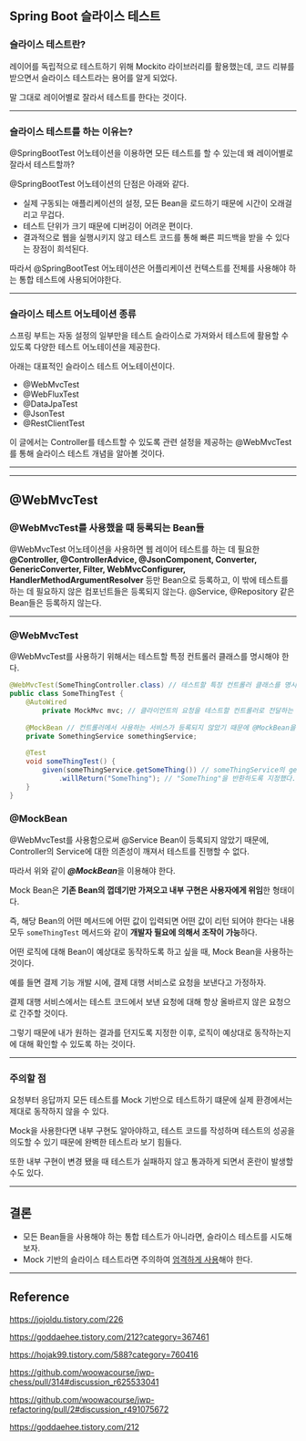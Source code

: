 ## Spring Boot 슬라이스 테스트

### 슬라이스 테스트란?

레이어를 독립적으로 테스트하기 위해 Mockito 라이브러리를 활용했는데, 코드 리뷰를 받으면서 슬라이스 테스트라는 용어를 알게 되었다.

말 그대로 레이어별로 잘라서 테스트를 한다는 것이다.

---

### 슬라이스 테스트를 하는 이유는?

@SpringBootTest 어노테이션을 이용하면 모든 테스트를 할 수 있는데 왜 레이어별로 잘라서 테스트할까?

@SpringBootTest 어노테이션의 단점은 아래와 같다.

- 실제 구동되는 애플리케이션의 설정, 모든 Bean을 로드하기 때문에 시간이 오래걸리고 무겁다.
- 테스트 단위가 크기 때문에 디버깅이 어려운 편이다.
- 결과적으로 웹을 실행시키지 않고 테스트 코드를 통해 빠른 피드백을 받을 수 있다는 장점이 희석된다. 

따라서 @SpringBootTest 어노테이션은 어플리케이션 컨텍스트를 전체를 사용해야 하는 통합 테스트에 사용되어야한다.

---

### 슬라이스 테스트 어노테이션 종류

스프링 부트는 자동 설정의 일부만을 테스트 슬라이스로 가져와서 테스트에 활용할 수 있도록 다양한 테스트 어노테이션을 제공한다.

아래는 대표적인 슬라이스 테스트 어노테이션이다.

- @WebMvcTest
- @WebFluxTest
- @DataJpaTest
- @JsonTest
- @RestClientTest

이 글에서는 Controller를 테스트할 수 있도록 관련 설정을 제공하는 @WebMvcTest를 통해 슬라이스 테스트 개념을 알아볼 것이다.

---

---

## @WebMvcTest

### @WebMvcTest를 사용했을 때 등록되는 Bean들

@WebMvcTest 어노테이션을 사용하면 웹 레이어 테스트를 하는 데 필요한 **@Controller, @ControllerAdvice, @JsonComponent, Converter, GenericConverter, Filter, WebMvcConfigurer, HandlerMethodArgumentResolver** 등만 Bean으로 등록하고, 이 밖에 테스트를 하는 데 필요하지 않은 컴포넌트들은 등록되지 않는다. @Service, @Repository 같은 Bean들은 등록하지 않는다.

---

### @WebMvcTest

@WebMvcTest를 사용하기 위해서는 테스트할 특정 컨트롤러 클래스를 명시해야 한다.

```java
@WebMvcTest(SomeThingController.class) // 테스트할 특정 컨트롤러 클래스를 명시
public class SomeThingTest {
    @AutoWired
		private MockMvc mvc; // 클라이언트의 요청을 테스트할 컨트롤러로 전달하는 역할을 한다.
  
  	@MockBean // 컨트롤러에서 사용하는 서비스가 등록되지 않았기 때문에 @MockBean을 이용하여 의존성 대체
  	private SomethingService somethingService;
  
  	@Test
  	void someThingTest() {
      	given(someThingService.getSomeThing()) // someThingService의 getSomeThing 메서드를 호출하면
          	.willReturn("SomeThing"); // "SomeThing"을 반환하도록 지정했다.
    }
}
```

### @MockBean

@WebMvcTest를 사용함으로써 @Service Bean이 등록되지 않았기 때문에, Controller의 Service에 대한 의존성이 깨져서 테스트를 진행할 수 없다.

따라서 위와 같이 ***@MockBean***을 이용해야 한다.

Mock Bean은 **기존 Bean의 껍데기만 가져오고 내부 구현은 사용자에게 위임**한 형태이다.

즉, 해당 Bean의 어떤 메서드에 어떤 값이 입력되면 어떤 값이 리턴 되어야 한다는 내용 모두 ```someThingTest``` 메서드와 같이 **개발자 필요에 의해서 조작이 가능**하다.

어떤 로직에 대해 Bean이 예상대로 동작하도록 하고 싶을 때, Mock Bean을 사용하는 것이다.

예를 들면 결제 기능 개발 시에, 결제 대행 서비스로 요청을 보낸다고 가정하자.

결제 대행 서비스에서는 테스트 코드에서 보낸 요청에 대해 항상 올바르지 않은 요청으로 간주할 것이다.

그렇기 때문에 내가 원하는 결과를 던지도록 지정한 이후, 로직이 예상대로 동작하는지에 대해 확인할 수 있도록 하는 것이다.

---

### 주의할 점

요청부터 응답까지 모든 테스트를 Mock 기반으로 테스트하기 떄문에 실제 환경에서는 제대로 동작하지 않을 수 있다.

Mock을 사용한다면 내부 구현도 알아야하고, 테스트 코드를 작성하며 테스트의 성공을 의도할 수 있기 때문에 완벽한 테스트라 보기 힘들다.

또한 내부 구현이 변경 됐을 때 테스트가 실패하지 않고 통과하게 되면서 혼란이 발생할 수도 있다.

---

## 결론

- 모든 Bean들을 사용해야 하는 통합 테스트가 아니라면, 슬라이스 테스트를 시도해보자.
- Mock 기반의 슬라이스 테스트라면 주의하여 [엄격하게 사용](https://github.com/woowacourse/jwp-refactoring/pull/2#discussion_r491075672)해야 한다.

---

## Reference

https://jojoldu.tistory.com/226

https://goddaehee.tistory.com/212?category=367461

https://hojak99.tistory.com/588?category=760416

https://github.com/woowacourse/jwp-chess/pull/314#discussion_r625533041

https://github.com/woowacourse/jwp-refactoring/pull/2#discussion_r491075672

https://goddaehee.tistory.com/212



